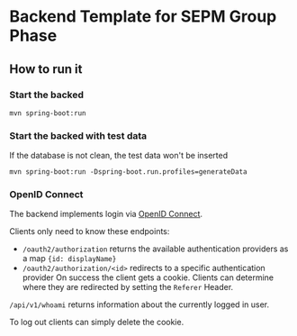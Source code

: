 # Backend Template for SEPM Group Phase

## How to run it

### Start the backed
`mvn spring-boot:run`

### Start the backed with test data
If the database is not clean, the test data won't be inserted

`mvn spring-boot:run -Dspring-boot.run.profiles=generateData`

### OpenID Connect

The backend implements login via [OpenID Connect](https://openid.net/connect/).

Clients only need to know these endpoints:

* `/oauth2/authorization` returns the available authentication providers as a map `{id: displayName}`
* `/oauth2/authorization/<id>` redirects to a specific authentication provider
  On success the client gets a cookie.
  Clients can determine where they are redirected by setting the `Referer` Header.

`/api/v1/whoami` returns information about the currently logged in user.

To log out clients can simply delete the cookie.
